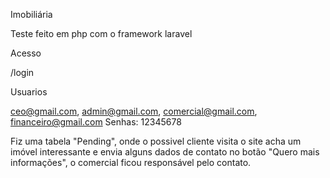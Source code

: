 Imobiliária

Teste feito em php com o framework laravel

Acesso 

/login

Usuarios

ceo@gmail.com,
admin@gmail.com,
comercial@gmail.com,
financeiro@gmail.com
Senhas: 12345678 

Fiz uma tabela "Pending", onde o possivel cliente visita o site acha um imóvel interessante e envia alguns dados de contato no botão "Quero mais informações", o comercial ficou responsável pelo contato.
